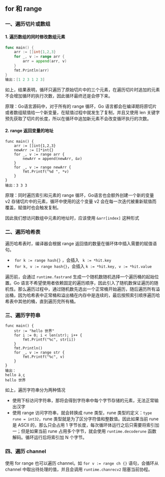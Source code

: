 ## for 和 range

### 一、遍历切片或数组

#### 1. 遍历数组的同时修改数组元素

````go
func main() {
    arr := []int{1,2,3}
    for _, v := range arr {
        arr = append(arr, v)
    }
    fmt.Println(arr)
}
输出：[1 2 3 1 2 3]
````

如上，结果表明，循环只遍历了原始切片中的三个元素，在遍历切片时追加的元素不会增加循环的执行次数，因此循环最终还是会停下来。

原理：Go语言源码中，对于所有的 range 循环，Go 语言都会在编译期将原切片或者数组赋值给一个新变量，在赋值过程中就发生了复制，并且又使用 len 关键字预先获取了切片的长度，所以在循环中追加新元素不会改变循环执行的次数。

#### 2. range 返回变量的地址

```
func main() {
    arr := []int{1,2,3}
    newArr := []*int{}
    for _, v := range arr {
        newArr = append(newArr, &v)
    }
    for _, v := range newArr {
        fmt.Printf("%d ", *v)
    }
}
输出：3 3 3 
```

原理：同时遍历索引和元素的 range 循环，Go语言也会额外创建一个新的变量 v2 存储切片中的元素，循环中使用的这个变量 v2 会在每一次迭代被重新赋值而覆盖，赋值时也会触发复制。

因此我们想访问数组中元素的地址时，应该使用 `&arr[index]` 这种形式

### 二、遍历哈希表

遍历哈希表时，编译器会根据 range 返回值的数量在循环体中插入需要的赋值语句。

- ` for k := range hash{}` ，会插入 ` k := *hit.key`
- ` for k, v := range hash{}`，会插入 ` k := *hit.key, v := *hit.value ` 

遍历前，会通过 `runtime.fastrand` 生成一个随机数随机选择一个遍历桶的起始位置。Go 语言不希望使用者依赖固定的遍历顺序，因此引入了随机数保证遍历的随机性。那么遍历过程中，通过随机数先选出一个正常桶开始遍历，随后遍历所有溢出桶，因为哈希表中正常桶和溢出桶在内存中是连续的，最后按照索引顺序遍历哈希表中其他的桶，直到遍历完所有桶。

### 三、遍历字符串

```
func main() {
    str := "hello 世界"
    for i := 0; i < len(str); i++ {
        fmt.Printf("%c", str[i])
    }
    fmt.Println()
    for _, v := range str {
        fmt.Printf("%c", v)
    }
}
输出：
hello ä¸ ç  
hello 世界
```

如上，遍历字符串分为两种情况

- 使用下标访问字符串，那将会得到字符串中每个字节存储的元素，无法正常输出汉字
- 使用 range 访问字符串，就会转换成 rune 类型，rune 类型的定义：` type rune = int32 `，rune 类型就是为了区分字符值和整数值。因此如果当前 rune 是 ASCII 的，那么只会占用 1 字节长度，每次循环体运行之后只需要将索引加一；但是如果当前 rune 占用多个字节，就会使用 `runtime.decoderune` 函数解码。循环运行后将索引加 N 个字节。

### 四、遍历 channel

使用 for range 也可以遍历 channel。如 ` for v := range ch {} ` 语句，会循环从 channel 中取出待处理的值，并且会调用 `runtime.chanrecv2` 阻塞当前协程。